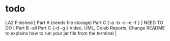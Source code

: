 # todo 
LA2 Finished [
Part A (needs file storage)
Part C {-a
   -b
   -c 
   -e
   -f
   }
]
NEED TO DO [
Part B -all
Part C {-d
   -g
   }
Video, UML, Colab Reports, Change README to explains how to run your jar file from the terminal
]
